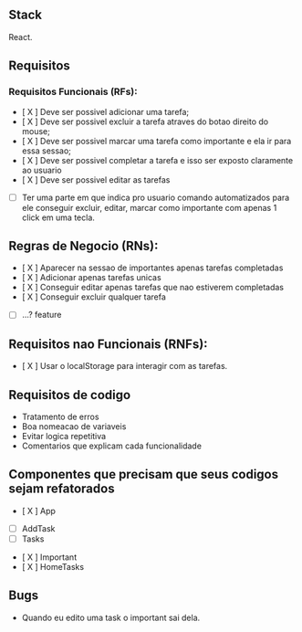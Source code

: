 
## Stack
React.

## Requisitos

### Requisitos Funcionais (RFs):

- [ X ] Deve ser possivel adicionar uma tarefa;
- [ X ] Deve ser possivel excluir a tarefa atraves do botao direito do mouse;
- [ X ] Deve ser possivel marcar uma tarefa como importante e ela ir para essa sessao;
- [ X ] Deve ser possivel completar a tarefa e isso ser exposto claramente ao usuario
- [ X ] Deve ser possivel editar as tarefas
- [ ] Ter uma parte em que indica pro usuario comando automatizados para ele conseguir excluir, editar, marcar como importante com apenas 1 click em uma tecla.

## Regras de Negocio (RNs):

- [ X ] Aparecer na sessao de importantes apenas tarefas completadas
- [ X ] Adicionar apenas tarefas unicas
- [ X ] Conseguir editar apenas tarefas que nao estiverem completadas
- [ X ] Conseguir excluir qualquer tarefa
- [ ] ...? feature

## Requisitos nao Funcionais (RNFs):

- [ X ] Usar o localStorage para interagir com as tarefas.

## Requisitos de codigo

- Tratamento de erros
- Boa nomeacao de variaveis
- Evitar logica repetitiva
- Comentarios que explicam cada funcionalidade

## Componentes que precisam que seus codigos sejam refatorados

- [ X ] App
- [ ] AddTask
- [ ] Tasks
- [ X ] Important
- [ X ] HomeTasks 

## Bugs 
- Quando eu edito uma task o important sai dela.